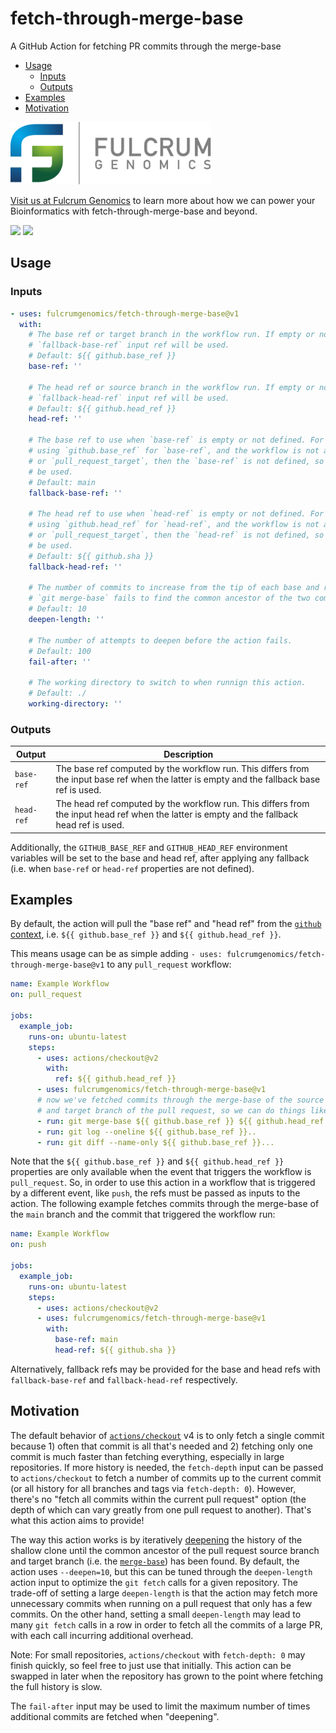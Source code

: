 # fetch-through-merge-base

A GitHub Action for fetching PR commits through the merge-base

* [Usage](#usage)
  * [Inputs](#inputs)
  * [Outputs](#outputs)
* [Examples](#examples)
* [Motivation](#motivation)

<p>
<a href float="left"="https://fulcrumgenomics.com"><img src=".github/logos/fulcrumgenomics.svg" alt="Fulcrum Genomics" height="100"/></a>
</p>

[Visit us at Fulcrum Genomics](www.fulcrumgenomics.com) to learn more about how we can power your Bioinformatics with fetch-through-merge-base and beyond.

<a href="mailto:contact@fulcrumgenomics.com?subject=[GitHub inquiry]"><img src="https://img.shields.io/badge/Email_us-brightgreen.svg?&style=for-the-badge&logo=gmail&logoColor=white"/></a>
<a href="https://www.fulcrumgenomics.com"><img src="https://img.shields.io/badge/Visit_Us-blue.svg?&style=for-the-badge&logo=wordpress&logoColor=white"/></a>

## Usage

<!-- start usage -->

### Inputs

```yaml
- uses: fulcrumgenomics/fetch-through-merge-base@v1
  with:
    # The base ref or target branch in the workflow run. If empty or not defined, the
    # `fallback-base-ref` input ref will be used.
    # Default: ${{ github.base_ref }}
    base-ref: ''

    # The head ref or source branch in the workflow run. If empty or not defined, the
    # `fallback-head-ref` input ref will be used.
    # Default: ${{ github.head_ref }}
    head-ref: ''

    # The base ref to use when `base-ref` is empty or not defined. For example, when
    # using `github.base_ref` for `base-ref`, and the workflow is not a `pull_request`
    # or `pull_request_target`, then the `base-ref` is not defined, so this ref will
    # be used.
    # Default: main
    fallback-base-ref: ''

    # The head ref to use when `head-ref` is empty or not defined. For example, when
    # using `github.head_ref` for `head-ref`, and the workflow is not a `pull_request`
    # or `pull_request_target`, then the `head-ref` is not defined, so this ref will
    # be used.
    # Default: ${{ github.sha }}
    fallback-head-ref: ''

    # The number of commits to increase from the tip of each base and ref history when
    # `git merge-base` fails to find the common ancestor of the two commits.
    # Default: 10
    deepen-length: ''

    # The number of attempts to deepen before the action fails.
    # Default: 100
    fail-after: ''

    # The working directory to switch to when runnign this action.
    # Default: ./
    working-directory: ''
```

### Outputs

| Output | Description |
| --- | --- |
| `base-ref` | The base ref computed by the workflow run. This differs from the input base ref when the latter is empty and the fallback base ref is used. |
| `head-ref` | The head ref computed by the workflow run. This differs from the input head ref when the latter is empty and the fallback head ref is used. |

Additionally, the `GITHUB_BASE_REF` and `GITHUB_HEAD_REF` environment variables will be
set to the base and head ref, after applying any fallback (i.e. when `base-ref`
or `head-ref` properties are not defined).

<!-- end usage -->


## Examples

By default, the action will pull the "base ref" and "head ref" from the
[`github` context], i.e. `${{ github.base_ref }}` and `${{ github.head_ref }}`.

This means usage can be as simple adding
`- uses: fulcrumgenomics/fetch-through-merge-base@v1` to any `pull_request` workflow:

```yml
name: Example Workflow
on: pull_request

jobs:
  example_job:
    runs-on: ubuntu-latest
    steps:
      - uses: actions/checkout@v2
        with:
          ref: ${{ github.head_ref }}
      - uses: fulcrumgenomics/fetch-through-merge-base@v1
      # now we've fetched commits through the merge-base of the source branch
      # and target branch of the pull request, so we can do things like:
      - run: git merge-base ${{ github.base_ref }} ${{ github.head_ref }}
      - run: git log --oneline ${{ github.base_ref }}..
      - run: git diff --name-only ${{ github.base_ref }}...
```

[`github` context]: https://docs.github.com/en/actions/reference/context-and-expression-syntax-for-github-actions#github-context

Note that the `${{ github.base_ref }}` and `${{ github.head_ref }}` properties
are only available when the event that triggers the workflow is `pull_request`.
So, in order to use this action in a workflow that is triggered by a different
event, like `push`, the refs must be passed as inputs to the action. The
following example fetches commits through the merge-base of the `main` branch
and the commit that triggered the workflow run:

```yml
name: Example Workflow
on: push

jobs:
  example_job:
    runs-on: ubuntu-latest
    steps:
      - uses: actions/checkout@v2
      - uses: fulcrumgenomics/fetch-through-merge-base@v1
        with:
          base-ref: main
          head-ref: ${{ github.sha }}
```

Alternatively, fallback refs may be provided for the base and head refs with
`fallback-base-ref` and `fallback-head-ref` respectively.

## Motivation

The default behavior of [`actions/checkout`] v4 is to only fetch a single commit
because 1) often that commit is all that's needed and 2) fetching only one
commit is much faster than fetching everything, especially in large
repositories. If more history is needed, the `fetch-depth` input can be passed
to `actions/checkout` to fetch a number of commits up to the current commit (or
all history for all branches and tags via `fetch-depth: 0`). However, there's no
"fetch all commits within the current pull request" option (the depth of which
can vary greatly from one pull request to another). That's what this action
aims to provide!

The way this action works is by iteratively [deepening] the history of the
shallow clone until the common ancestor of the pull request source branch and
target branch (i.e. the [`merge-base`]) has been found. By default, the action
uses `--deepen=10`, but this can be tuned through the `deepen-length` action
input to optimize the `git fetch` calls for a given repository. The trade-off of
setting a large `deepen-length` is that the action may fetch more unnecessary
commits when running on a pull request that only has a few commits. On the other
hand, setting a small `deepen-length` may lead to many `git fetch` calls in a
row in order to fetch all the commits of a large PR, with each call incurring
additional overhead.

Note: For small repositories, `actions/checkout` with `fetch-depth: 0` may
finish quickly, so feel free to just use that initially. This action can be
swapped in later when the repository has grown to the point where fetching the
full history is slow.

The `fail-after` input may be used to limit the maximum number of times additional
commits are fetched when "deepening".

[`actions/checkout`]: https://github.com/actions/checkout
[deepening]: https://git-scm.com/docs/git-fetch#Documentation/git-fetch.txt---deepenltdepthgt
[`merge-base`]: https://git-scm.com/docs/git-merge-base
